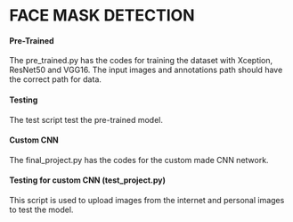 # FACE MASK DETECTION

#### Pre-Trained
The pre_trained.py has the codes for training the dataset with Xception, ResNet50 and VGG16.
The input images and annotations path should have the correct path for data.

#### Testing
The test script test the pre-trained model.

#### Custom CNN
The final_project.py has the codes for the custom made CNN network.

#### Testing for custom CNN (test_project.py)
This script is used to upload images from the internet and personal images to test the model.
